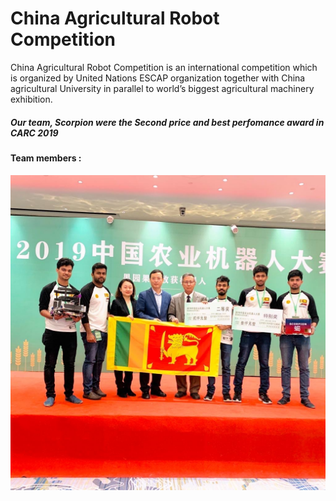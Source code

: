 # China Agricultural Robot Competition

China Agricultural Robot Competition is an international competition which is organized by United Nations ESCAP organization together with China agricultural University in parallel to world’s biggest agricultural machinery exhibition.

##### Our team, Scorpion were the Second price and best perfomance award in CARC 2019

#### Team members :
<center>
<img src="./media/team.JPG" alt="Drawing"/>
</center>
